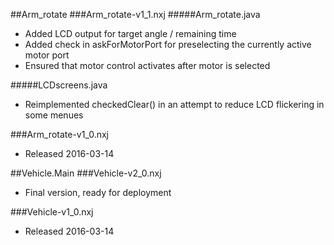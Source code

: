 ##Arm_rotate
###Arm_rotate-v1_1.nxj
#####Arm_rotate.java
- Added LCD output for target angle / remaining time
- Added check in askForMotorPort for preselecting the currently active motor port
- Ensured that motor control activates after motor is selected

#####LCDscreens.java
- Reimplemented checkedClear() in an attempt to reduce LCD flickering in some menues

###Arm_rotate-v1_0.nxj
- Released 2016-03-14

##Vehicle.Main
###Vehicle-v2_0.nxj
- Final version, ready for deployment

###Vehicle-v1_0.nxj
- Released 2016-03-14
